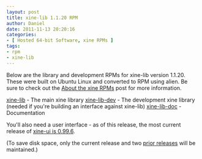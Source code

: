 ```yaml
---
layout: post
title: xine-lib 1.1.20 RPM
author: Daniel
date: 2011-11-13 20:20:16
categories:
- [ Hosted 64-bit Software, xine RPMs ]
tags:
- rpm
- xine-lib
---
```


Below are the library and development RPMs for xine-lib version 1.1.20. These were built on Ubuntu Linux and converted to RPM using alien. Be sure to check out the [About the xine RPMs][abt] post for more information.

[xine-lib][] - The main xine library
[xine-lib-dev][] - The development xine library (needed if you're building an interface against xine-lib)
[xine-lib-doc][] - Documentation

You'll also need a user interface - as of this release, the most current release of [xine-ui is 0.99.6][ui].

(To save disk space, only the current release and two [prior releases][pri] will be maintained.)


[abt]:          /2005/about-the-xine-rpms.html "About the xine RPMs &bull; DJS Consulting Tech Blog"
[xine-lib]:     //hosted.djs-consulting.com/software/xine/xine-lib/libxine1-1.1.20-2.x86_64.rpm
[xine-lib-dev]: //hosted.djs-consulting.com/software/xine/xine-lib/libxine-dev-1.1.20-2.x86_64.rpm
[xine-lib-doc]: //hosted.djs-consulting.com/software/xine/xine-lib/libxine1-doc-1.1.20-2.noarch.rpm
[ui]:           /2010/xine-ui-0-99-6-rpm.html
[pri]:          /2010/xine-lib-1-1-19-rpm.html
